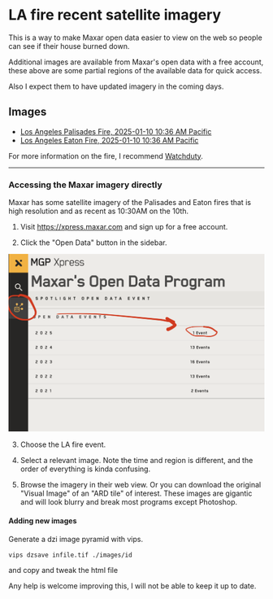 # LA fire recent satellite imagery

This is a way to make Maxar open data easier to view on the web so people can see if their house burned down.

Additional images are available from Maxar's open data with a free account, these above are some partial regions of the available data for quick access.

Also I expect them to have updated imagery in the coming days.

## Images

<ul>
    <li><a href="images/1050010040277500.html">Los Angeles Palisades Fire, 2025-01-10 10:36 AM Pacific</a></li>
    <li><a href="images/1050010040277300.html">Los Angeles Eaton Fire, 2025-01-10 10:36 AM Pacific</a></li>
</ul>

For more information on the fire, I recommend [Watchduty](https://app.watchduty.org/).

---

### Accessing the Maxar imagery directly

Maxar has some satellite imagery of the Palisades and Eaton fires that is high resolution and as recent as 10:30AM on the 10th.

1. Visit https://xpress.maxar.com and sign up for a free account.

2. Click the "Open Data" button in the sidebar.

  ![Maxar Open Data](maxarhelp.png)

3. Choose the LA fire event.

4. Select a relevant image. Note the time and region is different, and the order of everything is kinda confusing.

5. Browse the imagery in their web view. Or you can download the original "Visual Image" of an "ARD tile" of interest. These images are gigantic and will look blurry and break most programs except Photoshop.

#### Adding new images

Generate a dzi image pyramid with vips.

```
vips dzsave infile.tif ./images/id
```

and copy and tweak the html file

 Any help is welcome improving this, I will not be able to keep it up to date.
